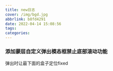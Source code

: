 ```yaml
---
title: new日志
cover: /img/bgd.jpg
abbrlink: b8fd4291
date: 2022-04-14 15:08:56
tags:
categories:
---
```

### 添加蒙层自定义弹出模态框禁止底部滚动功能
弹出时让最下面的盒子定位fixed



